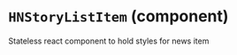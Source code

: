 `HNStoryListItem` (component)
=============================

Stateless react component to hold styles for news item



